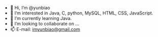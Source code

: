 - 👋 Hi, I’m @yunbiao
- 👀 I’m interested in Java, C, python, MySQL, HTML, CSS, JavaScript.
- 🌱 I’m currently learning Java.
- 💞️ I’m looking to collaborate on ...
- 📫 E-mail: imyunbiao@gmail.com

<!---
imyunbiao/imyunbiao is a ✨ special ✨ repository because its `README.md` (this file) appears on your GitHub profile.
You can click the Preview link to take a look at your changes.
--->
